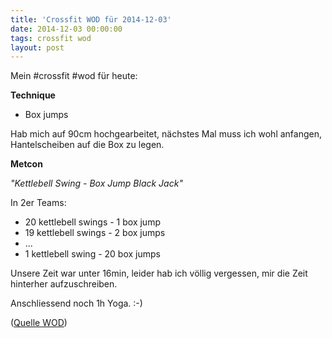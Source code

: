 ```yaml
---
title: 'Crossfit WOD für 2014-12-03'
date: 2014-12-03 00:00:00 
tags: crossfit wod
layout: post
---
```

Mein #crossfit #wod für heute:

**Technique**

* Box jumps

Hab mich auf 90cm hochgearbeitet, nächstes Mal muss ich wohl anfangen, Hantelscheiben auf die Box zu legen.

**Metcon**

*"Kettlebell Swing - Box Jump Black Jack"*

In 2er Teams:

* 20 kettlebell swings - 1 box jump
* 19 kettlebell swings - 2 box jumps
* ...
* 1 kettlebell swing - 20 box jumps

Unsere Zeit war unter 16min, leider hab ich völlig vergessen, mir die Zeit hinterher aufzuschreiben.

Anschliessend noch 1h Yoga. :-)

([Quelle WOD][0])

[0]: http://www.crossfithh.de/workouts--news/workout-wednesday47

